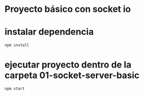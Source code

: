 # Proyecto básico con socket io
# instalar dependencia
`npm install`
# ejecutar proyecto dentro de la carpeta 01-socket-server-basic
`npm start`